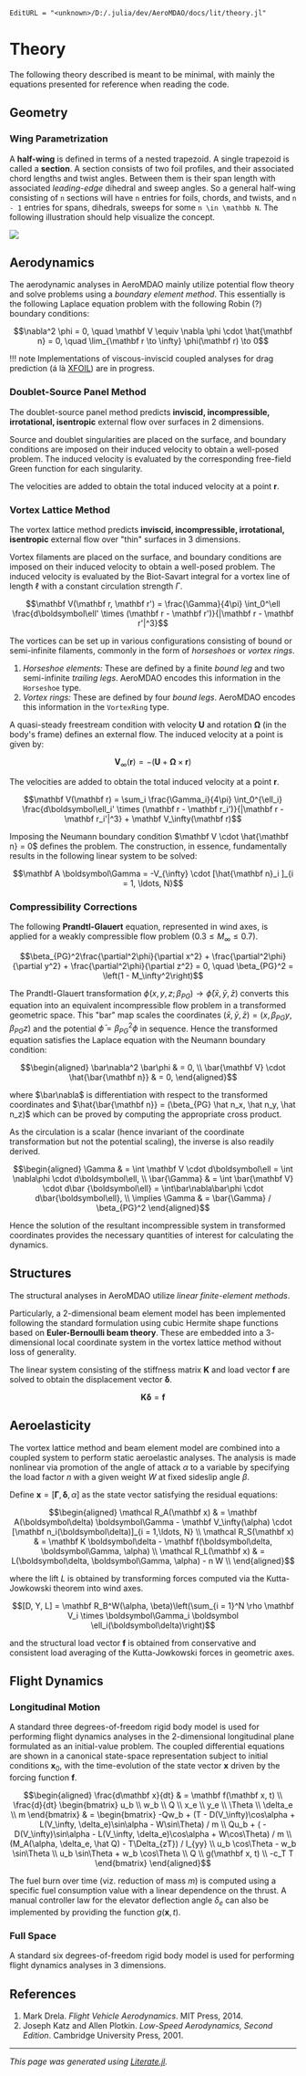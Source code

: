 ```@meta
EditURL = "<unknown>/D:/.julia/dev/AeroMDAO/docs/lit/theory.jl"
```

# Theory

The following theory described is meant to be minimal, with mainly the equations presented for reference when reading the code.

## Geometry

### Wing Parametrization

A **half-wing** is defined in terms of a nested trapezoid. A single trapezoid is called a **section**. A section consists of two foil profiles, and their associated chord lengths and twist angles. Between them is their span length with associated _leading-edge_ dihedral and sweep angles. So a general half-wing consisting of ``n`` sections will have ``n`` entries for foils, chords, and twists, and ``n - 1`` entries for spans, dihedrals, sweeps for some ``n \in \mathbb N``. The following illustration should help visualize the concept.

![](https://godot-bloggy.xyz/post/diagrams/WingGeometry.svg)

## Aerodynamics

The aerodynamic analyses in AeroMDAO mainly utilize potential flow theory and solve problems using a _boundary element method_. This essentially is the following Laplace equation problem with the following Robin (?) boundary conditions:

```math
\nabla^2 \phi = 0, \quad \mathbf V \equiv \nabla \phi \cdot \hat{\mathbf n} = 0, \quad \lim_{\mathbf r \to \infty} \phi(\mathbf r) \to 0
```

!!! note
    Implementations of viscous-inviscid coupled analyses for drag prediction (á là [XFOIL](https://web.mit.edu/drela/Public/web/xfoil/)) are in progress.

### Doublet-Source Panel Method

The doublet-source panel method predicts **inviscid, incompressible, irrotational, isentropic** external flow over surfaces in 2 dimensions.

Source and doublet singularities are placed on the surface, and boundary conditions are imposed on their induced velocity to obtain a well-posed problem. The induced velocity is evaluated by the corresponding free-field Green function for each singularity.

```math

```

The velocities are added to obtain the total induced velocity at a point $\mathbf r$.

```math

```

### Vortex Lattice Method

The vortex lattice method predicts **inviscid, incompressible, irrotational, isentropic** external flow over "thin" surfaces in 3 dimensions.

Vortex filaments are placed on the surface, and boundary conditions are imposed on their induced velocity to obtain a well-posed problem. The induced velocity is evaluated by the Biot-Savart integral for a vortex line of length $\ell$ with a constant circulation strength $\Gamma$.

```math
\mathbf V(\mathbf r, \mathbf r') = \frac{\Gamma}{4\pi} \int_0^\ell \frac{d\boldsymbol\ell' \times (\mathbf r - \mathbf r')}{|\mathbf r - \mathbf r'|^3}
```

The vortices can be set up in various configurations consisting of bound or semi-infinite filaments, commonly in the form of _horseshoes_ or _vortex rings_.

1. _Horseshoe elements:_
   These are defined by a finite _bound leg_ and two semi-infinite _trailing legs_. AeroMDAO encodes this information in the `Horseshoe` type.
2. _Vortex rings:_
   These are defined by four _bound legs_. AeroMDAO encodes this information in the `VortexRing` type.

A quasi-steady freestream condition with velocity $\mathbf U$ and rotation $\boldsymbol\Omega$ (in the body's frame) defines an external flow. The induced velocity at a point is given by:

```math
\mathbf V_{\infty}(\mathbf r) = - (\mathbf U + \boldsymbol\Omega \times \mathbf r)
```

The velocities are added to obtain the total induced velocity at a point $\mathbf r$.

```math
\mathbf V(\mathbf r) = \sum_i \frac{\Gamma_i}{4\pi} \int_0^{\ell_i} \frac{d\boldsymbol\ell_i' \times (\mathbf r - \mathbf r_i')}{|\mathbf r - \mathbf r_i'|^3} + \mathbf V_\infty(\mathbf r)
```

Imposing the Neumann boundary condition $\mathbf V \cdot \hat{\mathbf n} = 0$ defines the problem. The construction, in essence, fundamentally results in the following linear system to be solved:

```math
\mathbf A \boldsymbol\Gamma = -V_{\infty} \cdot [\hat{\mathbf n}_i ]_{i = 1, \ldots, N}
```

### Compressibility Corrections
The following **Prandtl-Glauert** equation, represented in wind axes, is applied for a weakly compressible flow problem ($0.3 \leq M_\infty \leq 0.7$).

```math
\beta_{PG}^2\frac{\partial^2\phi}{\partial x^2} + \frac{\partial^2\phi}{\partial y^2} + \frac{\partial^2\phi}{\partial z^2} = 0, \quad \beta_{PG}^2 = \left(1 - M_\infty^2\right)
```

The Prandtl-Glauert transformation $\phi(x,y,z; \beta_{PG}) \to \bar\phi(\bar x, \bar y, \bar z)$ converts this equation into an equivalent incompressible flow problem in a transformed geometric space. This "bar" map scales the coordinates $(\bar x,\bar y, \bar z) = (x,\beta_{PG} y, \beta_{PG} z)$ and the potential $\bar\phi = \beta_{PG}^2 \phi$ in sequence. Hence the transformed equation satisfies the Laplace equation with the Neumann boundary condition:
```math
\begin{aligned}
    \bar\nabla^2 \bar\phi & = 0, \\
    \bar{\mathbf V} \cdot \hat{\bar{\mathbf n}} & = 0,
\end{aligned}
```
where $\bar\nabla$ is differentiation with respect to the transformed coordinates and $\hat{\bar{\mathbf n}} = (\beta_{PG} \hat n_x, \hat n_y, \hat n_z)$ which can be proved by computing the appropriate cross product.

As the circulation is a scalar (hence invariant of the coordinate transformation but not the potential scaling), the inverse is also readily derived.
```math
\begin{aligned}
    \Gamma & = \int \mathbf V \cdot d\boldsymbol\ell = \int \nabla\phi \cdot d\boldsymbol\ell, \\
    \bar{\Gamma} & = \int \bar{\mathbf V} \cdot d\bar {\boldsymbol\ell} = \int\bar\nabla\bar\phi \cdot d\bar{\boldsymbol\ell}, \\
    \implies \Gamma & = \bar{\Gamma} / \beta_{PG}^2
\end{aligned}
```
Hence the solution of the resultant incompressible system in transformed coordinates provides the necessary quantities of interest for calculating the dynamics.

## Structures

The structural analyses in AeroMDAO utilize _linear finite-element methods_.

Particularly, a $2$-dimensional beam element model has been implemented following the standard formulation using cubic Hermite shape functions based on **Euler-Bernoulli beam theory**. These are embedded into a $3$-dimensional local coordinate system in the vortex lattice method without loss of generality.

The linear system consisting of the stiffness matrix $\mathbf K$ and load vector $\mathbf f$ are solved to obtain the displacement vector $\boldsymbol\delta$.

```math
\mathbf K \boldsymbol\delta = \mathbf f
```

## Aeroelasticity

The vortex lattice method and beam element model are combined into a coupled system to perform static aeroelastic analyses. The analysis is made nonlinear via promotion of the angle of attack $\alpha$ to a variable by specifying the load factor $n$ with a given weight $W$ at fixed sideslip angle $\beta$.

Define $\mathbf x = [\boldsymbol\Gamma, \boldsymbol\delta, \alpha]$ as the state vector satisfying the residual equations:

```math
\begin{aligned}
    \mathcal R_A(\mathbf x) & = \mathbf A(\boldsymbol\delta) \boldsymbol\Gamma - \mathbf V_\infty(\alpha) \cdot [\mathbf n_i(\boldsymbol\delta)]_{i = 1,\ldots, N} \\
    \mathcal R_S(\mathbf x) & = \mathbf K \boldsymbol\delta - \mathbf f(\boldsymbol\delta, \boldsymbol\Gamma, \alpha) \\
    \mathcal R_L(\mathbf x) & = L(\boldsymbol\delta, \boldsymbol\Gamma, \alpha) - n W \\
\end{aligned}
```

where the lift $L$ is obtained by transforming forces computed via the Kutta-Jowkowski theorem into wind axes.

```math
[D, Y, L] = \mathbf R_B^W(\alpha, \beta)\left(\sum_{i = 1}^N \rho \mathbf V_i \times  \boldsymbol\Gamma_i \boldsymbol \ell_i(\boldsymbol\delta)\right)
```

and the structural load vector $\mathbf f$ is obtained from conservative and consistent load averaging of the Kutta-Jowkowski forces in geometric axes.

```math

```

## Flight Dynamics

### Longitudinal Motion

A standard three degrees-of-freedom rigid body model is used for performing flight dynamics analyses in the 2-dimensional longitudinal plane formulated as an initial-value problem. The coupled differential equations are shown in a canonical state-space representation subject to initial conditions $\mathbf x_0$, with the time-evolution of the state vector $\mathbf x$ driven by the forcing function $\mathbf f$.

```math
\begin{aligned}
    \frac{d\mathbf x}{dt} & = \mathbf f(\mathbf x, t) \\
    \frac{d}{dt}
    \begin{bmatrix}
        u_b \\
        w_b \\
        Q \\
        x_e \\
        y_e \\
        \Theta \\
        \delta_e \\
        m
    \end{bmatrix} & =
    \begin{bmatrix}
        -Qw_b + (T - D(V_\infty)\cos\alpha + L(V_\infty, \delta_e)\sin\alpha - W\sin\Theta) / m \\
        Qu_b + (  - D(V_\infty)\sin\alpha - L(V_\infty, \delta_e)\cos\alpha + W\cos\Theta) / m \\
        (M_A(\alpha, \delta_e, \hat Q) - T\Delta_{zT}) / I_{yy} \\
        u_b \cos\Theta - w_b \sin\Theta \\
        u_b \sin\Theta + w_b \cos\Theta \\
        Q \\
        g(\mathbf x, t) \\
        -c_T T
    \end{bmatrix}
\end{aligned}
```
The fuel burn over time (viz. reduction of mass $m$) is computed using a specific fuel consumption value with a linear dependence on the thrust. A manual controller law for the elevator deflection angle $\delta_e$ can also be implemented by providing the function $g(\mathbf x, t)$.

### Full Space

A standard six degrees-of-freedom rigid body model is used for performing flight dynamics analyses in 3 dimensions.

```math

```

## References

1. Mark Drela. _Flight Vehicle Aerodynamics_. MIT Press, 2014.
2. Joseph Katz and Allen Plotkin. _Low-Speed Aerodynamics, Second Edition_. Cambridge University Press, 2001.

---

*This page was generated using [Literate.jl](https://github.com/fredrikekre/Literate.jl).*

